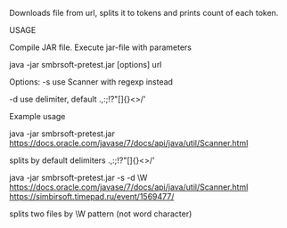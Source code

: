 Downloads file from url, splits it to tokens and prints count of each token.

USAGE

Compile JAR file.
Execute jar-file with parameters

java -jar smbrsoft-pretest.jar [options] url

Options:
  -s              use Scanner with regexp instead
  
  -d <delimiter>  use delimiter, default .,:;!?"[]{}<>/'
  
  
Example usage

java -jar smbrsoft-pretest.jar https://docs.oracle.com/javase/7/docs/api/java/util/Scanner.html

splits by default delimiters .,:;!?"[]{}<>/'

java -jar smbrsoft-pretest.jar -s -d \W https://docs.oracle.com/javase/7/docs/api/java/util/Scanner.html https://simbirsoft.timepad.ru/event/1569477/

splits two files by \W pattern (not word character)
